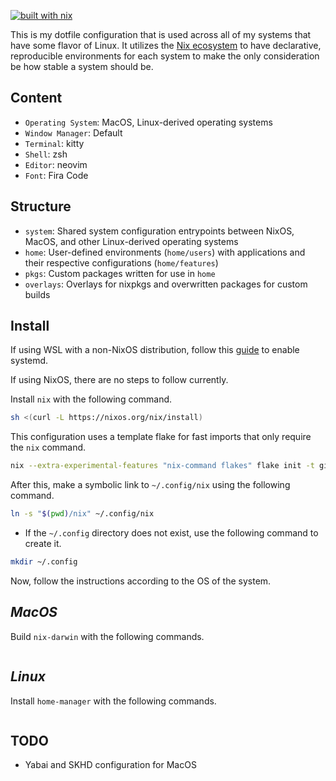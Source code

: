 [![built with nix](https://builtwithnix.org/badge.svg)](https://builtwithnix.org)

This is my dotfile configuration that is used across all of my systems that have some flavor of Linux. It utilizes the [Nix ecosystem](https://www.nixos.wiki/wiki/Nix_Ecosystem) to have declarative, reproducible environments for each system to make the only consideration be how stable a system should be.

## **Content**

- ``Operating System``: MacOS, Linux-derived operating systems
- ``Window Manager``: Default
- ``Terminal``: kitty
- ``Shell``: zsh
- ``Editor``: neovim
- ``Font``: Fira Code

## **Structure**

- ``system``: Shared system configuration entrypoints between NixOS, MacOS, and other Linux-derived operating systems
- ``home``: User-defined environments (``home/users``) with applications and their respective configurations (``home/features``)
- ``pkgs``: Custom packages written for use in ``home``
- ``overlays``: Overlays for nixpkgs and overwritten packages for custom builds

## **Install**

If using WSL with a non-NixOS distribution, follow this [guide](https://devblogs.microsoft.com/commandline/systemd-support-is-now-available-in-wsl/#how-can-you-get-systemd-on-your-machine) to enable systemd.

If using NixOS, there are no steps to follow currently.

Install ``nix`` with the following command.
```bash
sh <(curl -L https://nixos.org/nix/install)
```

This configuration uses a template flake for fast imports that only require the ``nix`` command.
```bash
nix --extra-experimental-features "nix-command flakes" flake init -t github:Eyryse/dotfiles#dotfiles
```

After this, make a symbolic link to ``~/.config/nix`` using the following command.
```bash
ln -s "$(pwd)/nix" ~/.config/nix
```
- If the ``~/.config`` directory does not exist, use the following command to create it.
```bash
mkdir ~/.config
```

Now, follow the instructions according to the OS of the system.

## *MacOS*

Build ``nix-darwin`` with the following commands.
```bash
```

## *Linux*

Install ``home-manager`` with the following commands.
```bash
```

## **TODO**

- Yabai and SKHD configuration for MacOS